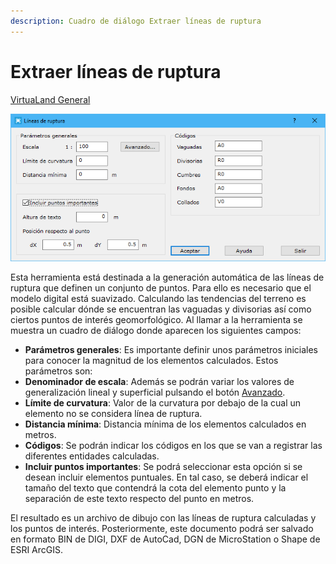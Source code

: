 ```yaml
---
description: Cuadro de diálogo Extraer líneas de ruptura
---
```


# Extraer líneas de ruptura

[VirtuaLand General](../fichas-de-herramientas/ficha-de-herramientas-virtualand/virtualand-general.md)

![Cuadro de diálogo Líneas de ruptura](<../../.gitbook/assets/image (110).png>)

Esta herramienta está destinada a la generación automática de las líneas de ruptura que definen un conjunto de puntos. Para ello es necesario que el modelo digital está suavizado. Calculando las tendencias del terreno es posible calcular dónde se encuentran las vaguadas y divisorias así como ciertos puntos de interés geomorfológico. Al llamar a la herramienta se muestra un cuadro de diálogo donde aparecen los siguientes campos:

* **Parámetros generales**: Es importante definir unos parámetros iniciales para conocer la magnitud de los elementos calculados. Estos parámetros son:
* **Denominador de escala**: Además se podrán variar los valores de generalización lineal y superficial pulsando el botón [Avanzado](../herramientas-mdt/curvado/curvado-avanzado.md).
* **Límite de curvatura**: Valor de la curvatura por debajo de la cual un elemento no se considera línea de ruptura.
* **Distancia mínima**: Distancia mínima de los elementos calculados en metros.
* **Códigos**: Se podrán indicar los códigos en los que se van a registrar las diferentes entidades calculadas.
* **Incluir puntos importantes**: Se podrá seleccionar esta opción si se desean incluir elementos puntuales. En tal caso, se deberá indicar el tamaño del texto que contendrá la cota del elemento punto y la separación de este texto respecto del punto en metros.

El resultado es un archivo de dibujo con las líneas de ruptura calculadas y los puntos de interés. Posteriormente, este documento podrá ser salvado en formato BIN de DIGI, DXF de AutoCad, DGN de MicroStation o Shape de ESRI ArcGIS.
